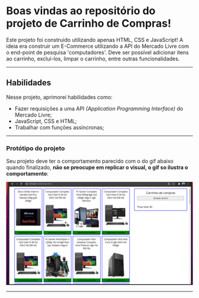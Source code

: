 # Boas vindas ao repositório do projeto de Carrinho de Compras!

 Este projeto foi construído utilizando apenas HTML, CSS e JavaScript! A ideia era construir um E-Commerce utilizando a API do Mercado Livre com o end-point de pesquisa 'computadores'. Deve ser possível adicionar itens ao carrinho, excluí-los, limpar o carrinho, entre outras funcionalidades.

---

## Habilidades

Nesse projeto, aprimorei habilidades como:

- Fazer requisições a uma API *(Application Programming Interface)* do Mercado Livre;
- JavaScript, CSS e HTML;
- Trabalhar com funções assíncronas;

---

### Protótipo do projeto

Seu projeto deve ter o comportamento parecido com o do gif abaixo quando finalizado, **não se preocupe em replicar o visual, o gif so ilustra o comportamento**:

![Project Gif](./out.gif)

---

